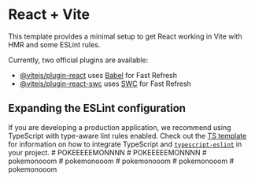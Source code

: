 # React + Vite

This template provides a minimal setup to get React working in Vite with HMR and some ESLint rules.

Currently, two official plugins are available:

- [@vitejs/plugin-react](https://github.com/vitejs/vite-plugin-react/blob/main/packages/plugin-react) uses [Babel](https://babeljs.io/) for Fast Refresh
- [@vitejs/plugin-react-swc](https://github.com/vitejs/vite-plugin-react/blob/main/packages/plugin-react-swc) uses [SWC](https://swc.rs/) for Fast Refresh

## Expanding the ESLint configuration

If you are developing a production application, we recommend using TypeScript with type-aware lint rules enabled. Check out the [TS template](https://github.com/vitejs/vite/tree/main/packages/create-vite/template-react-ts) for information on how to integrate TypeScript and [`typescript-eslint`](https://typescript-eslint.io) in your project.
#   P O K E E E E E M O N N N N  
 #   P O K E E E E E M O N N N N  
 #   p o k e m o n o o o m  
 #   p o k e m o n o o o m  
 #   p o k e m o n o o o m  
 #   p o k e m o n o o o m  
 #   p o k e m o n o o o m  
 